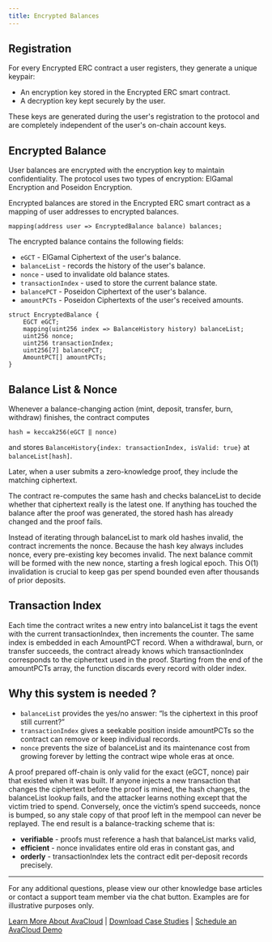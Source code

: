 ```yaml
---
title: Encrypted Balances
---
```


## Registration

For every Encrypted ERC contract a user registers, they generate a unique keypair:

- An encryption key stored in the Encrypted ERC smart contract.
- A decryption key kept securely by the user.

These keys are generated during the user's registration to the protocol and are completely independent of the user's on-chain account keys.

## Encrypted Balance
User balances are encrypted with the encryption key to maintain confidentiality. The protocol uses two types of encryption: ElGamal Encryption and Poseidon Encryption.

Encrypted balances are stored in the Encrypted ERC smart contract as a mapping of user addresses to encrypted balances.

```solidity
mapping(address user => EncryptedBalance balance) balances;
```

The encrypted balance contains the following fields:

* <code>eGCT</code> - ElGamal Ciphertext of the user's balance.
* <code>balanceList</code> - records the history of the user's balance.
* <code>nonce</code> - used to invalidate old balance states.
* <code>transactionIndex</code> - used to store the current balance state.
* <code>balancePCT</code> - Poseidon Ciphertext of the user's balance.
* <code>amountPCTs</code> - Poseidon Ciphertexts of the user's received amounts.

```solidity
struct EncryptedBalance {
    EGCT eGCT;
    mapping(uint256 index => BalanceHistory history) balanceList;
    uint256 nonce;
    uint256 transactionIndex;
    uint256[7] balancePCT; 
    AmountPCT[] amountPCTs;
}
```

## Balance List & Nonce

Whenever a balance-changing action (mint, deposit, transfer, burn, withdraw) finishes, the contract computes

```solidity
hash = keccak256(eGCT ‖ nonce)
```

and stores `BalanceHistory{index: transactionIndex, isValid: true}` at `balanceList[hash]`.

Later, when a user submits a zero-knowledge proof, they include the matching ciphertext.

The contract re-computes the same hash and checks balanceList to decide whether that ciphertext really is the latest one. If anything has touched the balance after the proof was generated, the stored hash has already changed and the proof fails.

Instead of iterating through balanceList to mark old hashes invalid, the contract increments the nonce. Because the hash key always includes nonce, every pre-existing key becomes invalid. The next balance commit will be formed with the new nonce, starting a fresh logical epoch. This O(1) invalidation is crucial to keep gas per spend bounded even after thousands of prior deposits.

## Transaction Index

Each time the contract writes a new entry into balanceList it tags the event with the current transactionIndex, then increments the counter.
The same index is embedded in each AmountPCT record.
When a withdrawal, burn, or transfer succeeds, the contract already knows which transactionIndex corresponds to the ciphertext used in the proof. Starting from the end of the amountPCTs array, the function discards every record with older index.

## Why this system is needed ?

* `balanceList` provides the yes/no answer: “Is the ciphertext in this proof still current?”
* `transactionIndex` gives a seekable position inside amountPCTs so the contract can remove or keep individual records.
* `nonce` prevents the size of balanceList and its maintenance cost from growing forever by letting the contract wipe whole eras at once.

A proof prepared off-chain is only valid for the exact (eGCT, nonce) pair that existed when it was built.
If anyone injects a new transaction that changes the ciphertext before the proof is mined, the hash changes, the balanceList lookup fails, and the attacker learns nothing except that the victim tried to spend. Conversely, once the victim’s spend succeeds, nonce is bumped, so any stale copy of that proof left in the mempool can never be replayed.
The end result is a balance-tracking scheme that is:
- **verifiable** - proofs must reference a hash that balanceList marks valid,
- **efficient** - nonce invalidates entire old eras in constant gas, and
- **orderly** - transactionIndex lets the contract edit per-deposit records precisely.

***

For any additional questions, please view our other knowledge base articles or contact a support team member via the chat button. Examples are for illustrative purposes only.

[Learn More About AvaCloud](https://avacloud.io/) | [Download Case Studies](https://avacloud.io/case-studies) | [Schedule an AvaCloud Demo](https://avacloud.io/demo)


